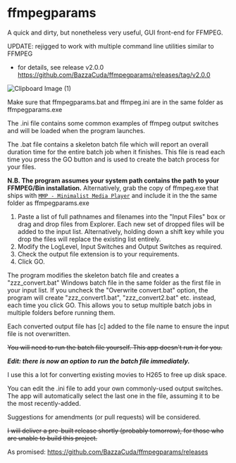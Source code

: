 # ffmpegparams
 
A quick and dirty, but nonetheless very useful, GUI front-end for FFMPEG.

UPDATE: rejigged to work with multiple command line utilities similar to FFMPEG
- for details, see release v2.0.0 https://github.com/BazzaCuda/ffmpegparams/releases/tag/v2.0.0

![Clipboard Image (1)](https://github.com/BazzaCuda/ffmpegparams/assets/22550919/a0a056a7-76b6-48ce-905b-cce1372fd5a5)

Make sure that ffmpegparams.bat and ffmpeg.ini are in the same folder as ffmpegparams.exe

The .ini file contains some common examples of ffmpeg output switches and will be loaded when the program launches.

The .bat file contains a skeleton batch file which will report an overall duration time for the entire batch job when it finishes.
This file is read each time you press the GO button and is used to create the batch process for your files.

**N.B. The program assumes your system path contains the path to your FFMPEG/Bin installation.**
Alternatively, grab the copy of ffmpeg.exe that ships with [`MMP - Minimalist Media Player`](https://github.com/BazzaCuda/MinimalistMediaPlayerX) and include it in the the same folder as ffmpegparams.exe

1. Paste a list of full pathnames and filenames into the "Input Files" box or drag and drop files from Explorer. Each new set of dropped files will be added to the input list.  Alternatively, holding down a shift key while you drop the files will replace the existing list entirely.
2. Modify the LogLevel, Input Switches and Output Switches as required.
3. Check the output file extension is to your requirements.
4. Click GO.

The program modifies the skeleton batch file and creates a "zzz_convert.bat" Windows batch file in the same folder as the first file in your input list.
If you uncheck the "Overwrite convert.bat" option, the program will create "zzz_convert1.bat", "zzz_convert2.bat" etc. instead, each time you click GO.
This allows you to setup multiple batch jobs in multiple folders before running them.

Each converted output file has [c] added to the file name to ensure the input file is not overwritten.

~~You will need to run the batch file yourself. This app doesn't run it for you.~~

_**Edit: there is now an option to run the batch file immediately.**_

I use this a lot for converting existing movies to H265 to free up disk space.

You can edit the .ini file to add your own commonly-used output switches. The app will automatically select the last one in the file, assuming it to be the most recently-added.

Suggestions for amendments (or pull requests) will be considered.

~~I will deliver a pre-built release shortly (probably tomorrow), for those who are unable to build this project.~~

As promised: https://github.com/BazzaCuda/ffmpegparams/releases
